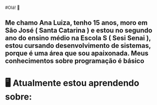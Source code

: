 #Olá! 👋


## Me chamo Ana Luiza, tenho 15 anos, moro em São José ( Santa Catarina ) e estou no segundo ano do ensino médio na Escola S ( Sesi Senai ), estou cursando desenvolvimento de sistemas, porque é uma área que sou apaixonada. Meus conhecimentos sobre programação é básico


# 🖥️ Atualmente estou aprendendo sobre:
<link rel="stylesheet" href="https://cdn.jsdelivr.net/gh/devicons/devicon@v2.15.1/devicon.min.css">

